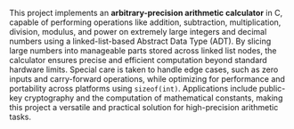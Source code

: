 This project implements an **arbitrary-precision arithmetic calculator** in C, capable of performing operations like addition, subtraction, multiplication, division, modulus, and power on extremely large integers and decimal numbers using a linked-list-based Abstract Data Type (ADT). By slicing large numbers into manageable parts stored across linked list nodes, the calculator ensures precise and efficient computation beyond standard hardware limits. Special care is taken to handle edge cases, such as zero inputs and carry-forward operations, while optimizing for performance and portability across platforms using `sizeof(int)`. Applications include public-key cryptography and the computation of mathematical constants, making this project a versatile and practical solution for high-precision arithmetic tasks.
